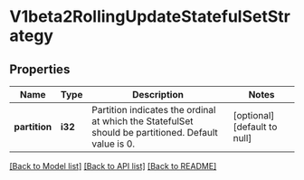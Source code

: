 # V1beta2RollingUpdateStatefulSetStrategy

## Properties
Name | Type | Description | Notes
------------ | ------------- | ------------- | -------------
**partition** | **i32** | Partition indicates the ordinal at which the StatefulSet should be partitioned. Default value is 0. | [optional] [default to null]

[[Back to Model list]](../README.md#documentation-for-models) [[Back to API list]](../README.md#documentation-for-api-endpoints) [[Back to README]](../README.md)


